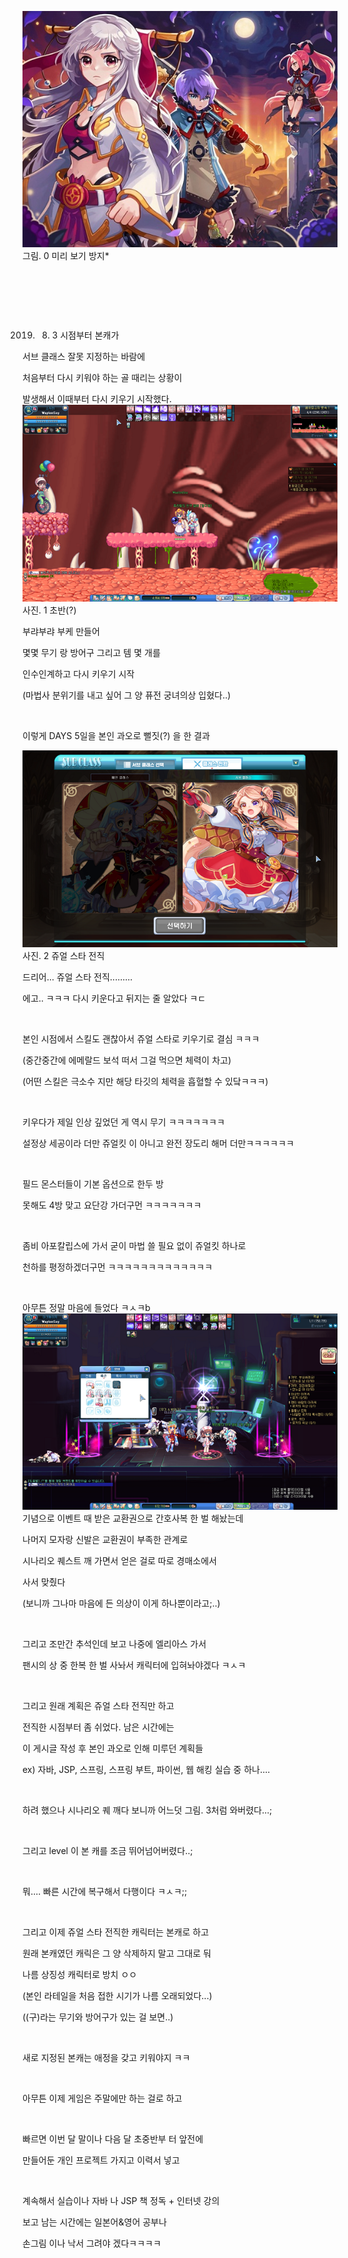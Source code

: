 ![image](./20190807/2019.jpg) <br>
그림. 0 미리 보기 방지*

​

​

​

2019. 8. 3 시점부터 본캐가 

서브 클래스 잘못 지정하는 바람에 

처음부터 다시 키워야 하는 골 때리는 상황이

발생해서 이때부터 다시 키우기 시작했다. 
![image](./20190807/201902.PNG) <br>
사진. 1 초반(?)

부랴부랴 부케 만들어

몇몇 무기 랑 방어구 그리고 템 몇 개를

인수인계하고 다시 키우기 시작

(마법사 분위기를 내고 싶어 그 양 퓨전 궁녀의상 입혔다..)

​

이렇게 DAYS 5일을 본인 과오로 뻘짓(?) 을 한 결과

![image](./20190807/201903.PNG) <br>
사진. 2 쥬얼 스타 전직

드리어... 쥬얼 스타 전직.........

에고.. ㅋㅋㅋ 다시 키운다고 뒤지는 줄 알았다 ㅋㄷ

​

본인 시점에서 스킬도 괜찮아서 쥬얼 스타로 키우기로 결심 ㅋㅋㅋ

(중간중간에 에메랄드 보석 떠서 그걸 먹으면 체력이 차고)

(어떤 스킬은 극소수 지만 해당 타깃의 체력을 흡혈할 수 있닼ㅋㅋㅋ)

​

키우다가 제일 인상 깊었던 게 역시 무기 ㅋㅋㅋㅋㅋㅋㅋ

설정상 세공이라 더만 쥬얼킷 이 아니고 완전 장도리 해머 더만ㅋㅋㅋㅋㅋㅋ

​

필드 몬스터들이 기본 옵션으로 한두 방 

못해도 4방 맞고 요단강 가더구먼 ㅋㅋㅋㅋㅋㅋㅋ

​

좀비 아포칼립스에 가서 굳이 마법 쓸 필요 없이 쥬얼킷 하나로

천하를 평정하겠더구먼 ㅋㅋㅋㅋㅋㅋㅋㅋㅋㅋㅋㅋㅋ

​

아무튼 정말 마음에 들었다 ㅋㅅㅋb
![image](./20190807/201904.PNG) <br>
기념으로 이벤트 때 받은 교환권으로 간호사복 한 벌 해놨는데

나머지 모자랑 신발은 교환권이 부족한 관계로

시나리오 퀘스트 깨 가면서 얻은 걸로 따로 경매소에서 

사서 맞췄다

(보니까 그나마 마음에 든 의상이 이게 하나뿐이라고;..)

​

그리고 조만간 추석인데 보고 나중에 엘리아스 가서 

팬시의 상 중 한복 한 벌 사놔서 캐릭터에 입혀놔야겠다 ㅋㅅㅋ

​

그리고 원래 계획은 쥬얼 스타 전직만 하고 

전직한 시점부터 좀 쉬었다. 남은 시간에는 

이 게시글 작성 후 본인 과오로 인해 미루던 계획들 

ex) 자바, JSP, 스프링, 스프링 부트, 파이썬, 웹 해킹 실습 중 하나....

​

하려 했으나 시나리오 퀘 깨다 보니까 어느덧 그림. 3처럼 와버렸다...;

​

그리고 level 이 본 캐를 조금 뛰어넘어버렸다..;

​

뭐.... 빠른 시간에 복구해서 다행이다 ㅋㅅㅋ;;

​

그리고 이제 쥬얼 스타 전직한 캐릭터는 본캐로 하고

원래 본캐였던 캐릭은 그 양 삭제하지 말고 그대로 둬

나름 상징성 캐릭터로 방치 ㅇㅇ

(본인 라테일을 처음 접한 시기가 나름 오래되었다...)

((구)라는 무기와 방어구가 있는 걸 보면..)

​

새로 지정된 본캐는 애정을 갖고 키워야지 ㅋㅋ

​

아무튼 이제 게임은 주말에만 하는 걸로 하고 


​

빠르면 이번 달 말이나 다음 달 초중반부 터 앞전에

만들어둔 개인 프로젝트 가지고 이력서 넣고 

​

계속해서 실습이나 자바 나 JSP 책 정독 + 인터넷 강의

보고 남는 시간에는 일본어&영어 공부나 

손그림 이나 낙서 그려야 겠다ㅋㅋㅋㅋ
